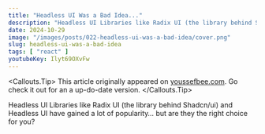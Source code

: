 ```yaml
---
title: "Headless UI Was a Bad Idea..."
description: "Headless UI Libraries like Radix UI (the library behind Shadcn/ui) and Headless UI have gained a lot of popularity… but are they the right choice for you?"
date: 2024-10-29
image: "/images/posts/022-headless-ui-was-a-bad-idea/cover.png"
slug: headless-ui-was-a-bad-idea
tags: [ "react" ]
youtubeKey: Ilyt69OXvFw
---
```


<Callouts.Tip>
This article originally appeared on [youssefbee.com](https://youssefbee.com). Go check it out for an a up-do-date version.
</Callouts.Tip>

Headless UI Libraries like Radix UI (the library behind Shadcn/ui) and Headless UI have gained a lot of popularity… but
are they the right choice for you?